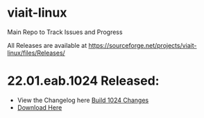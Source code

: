 # viait-linux
Main Repo to Track Issues and Progress 

All Releases are available at https://sourceforge.net/projects/viait-linux/files/Releases/


# 22.01.eab.1024 Released:
- View the Changelog here [Build 1024 Changes](changelogs/1024.md)
- [Download Here](https://sourceforge.net/projects/viait-linux/files/Releases/earlyaccess/2021.10/viaitlinux-22.01-x86_64%281024%29.iso/download)
